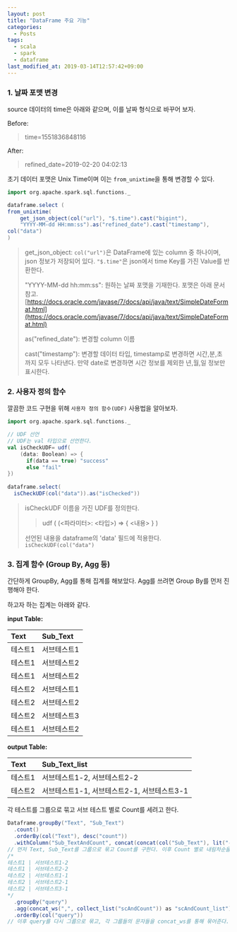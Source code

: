```yaml
---
layout: post
title: "DataFrame 주요 기능"
categories:
  - Posts
tags:
  - scala
  - spark
  - dataframe
last_modified_at: 2019-03-14T12:57:42+09:00
---
```




### 1. 날짜 포맷 변경

source 데이터의 time은 아래와 같으며, 이를 날짜 형식으로 바꾸어 보자.

Before:
>time=1551836848116

After:
> refined_date=2019-02-20 04:02:13

초기 데이터 포맷은 Unix Time이며 이는 `from_unixtime`을 통해 변경할 수 있다.

```scala
import org.apache.spark.sql.functions._

dataframe.select (
from_unixtime(
	get_json_object(col("url"), "$.time").cast("bigint"), 
	"YYYY-MM-dd HH:mm:ss").as("refined_date").cast("timestamp"),
col("data")
)
```
> get_json_object: `col("url")`은 DataFrame에 있는 column 중 하나이며, json 정보가 저장되어 있다. `"$.time"`은 json에서 time Key를 가진 Value를 반환한다.
> 
> "YYYY-MM-dd hh:mm:ss": 원하는 날짜 포맷을 기재한다. 포맷은 아래 문서 참고.
[https://docs.oracle.com/javase/7/docs/api/java/text/SimpleDateFormat.html](https://docs.oracle.com/javase/7/docs/api/java/text/SimpleDateFormat.html)
>
> as("refined_date"): 변경할 column 이름
>
> cast("timestamp"): 변경할 데이터 타입, timestamp로 변경하면 시간,분,초 까지 모두 나타낸다. 만약 date로 변경하면 시간 정보를 제외한 년,월,일 정보만 표시한다.



### 2. 사용자 정의 함수

깔끔한 코드 구현을 위해 `사용자 정의 함수(UDF)` 사용법을 알아보자.

```scala
import org.apache.spark.sql.functions._

// UDF 선언
// UDF는 val 타입으로 선언한다.
val isCheckUDF= udf(
	(data: Boolean) => {  
	  if(data == true) "success"
	  else "fail" 
})  
  
dataframe.select(
  isCheckUDF(col("data")).as("isChecked"))
```
> isCheckUDF 이름을 가진 UDF를 정의한다.
> > udf ( (<파라미터>: <타입>) => { <내용> } )
>
> 선언된 내용을 dataframe의 'data' 필드에 적용한다. `isCheckUDF(col("data")`



### 3. 집계 함수 (Group By, Agg 등)

간단하게 GroupBy, Agg를 통해 집계를 해보았다. Agg를 쓰려면 Group By를 먼저 진행해야 한다. 

하고자 하는 집계는 아래와 같다.

**input Table:** <br>

|Text | Sub_Text |
|:--------|:--------|
|테스트1 | 서브테스트1|
|테스트1 | 서브테스트2|
|테스트1 | 서브테스트2|
|테스트2 | 서브테스트1|
|테스트2 | 서브테스트2|
|테스트2 | 서브테스트3|
|테스트1 | 서브테스트2|

**output Table:**  <br>

|Text | Sub_Text_list|
|:--------|:--------|
|테스트1 | 서브테스트1-2, 서브테스트2-2|
|테스트2 | 서브테스트1-1, 서브테스트2-1, 서브테스트3-1|



각 테스트를 그룹으로 묶고 서브 테스트 별로 Count를 세려고 한다. 

```scala
Dataframe.groupBy("Text", "Sub_Text")  
  .count()  
  .orderBy(col("Text"), desc("count"))  
  .withColumn("Sub_TextAndCount", concat(concat(col("Sub_Text"), lit("-")), col("count")))  
// 먼저 Text, Sub_Text를 그룹으로 묶고 Count를 구한다. 이후 Count 별로 내림차순을 진행 후 SubText와 Count를 하나의 열로 만들어 준다.
/*
테스트1 | 서브테스트1-2
테스트1 | 서브테스트2-2
테스트2 | 서브테스트1-1
테스트2 | 서브테스트2-1
테스트2 | 서브테스트3-1
*/
  .groupBy("query")  
  .agg(concat_ws(",", collect_list("scAndCount")) as "scAndCount_list")  
  .orderBy(col("query"))
// 이후 query를 다시 그룹으로 묶고, 각 그룹들의 문자들을 concat_ws를 통해 묶어준다.
```


